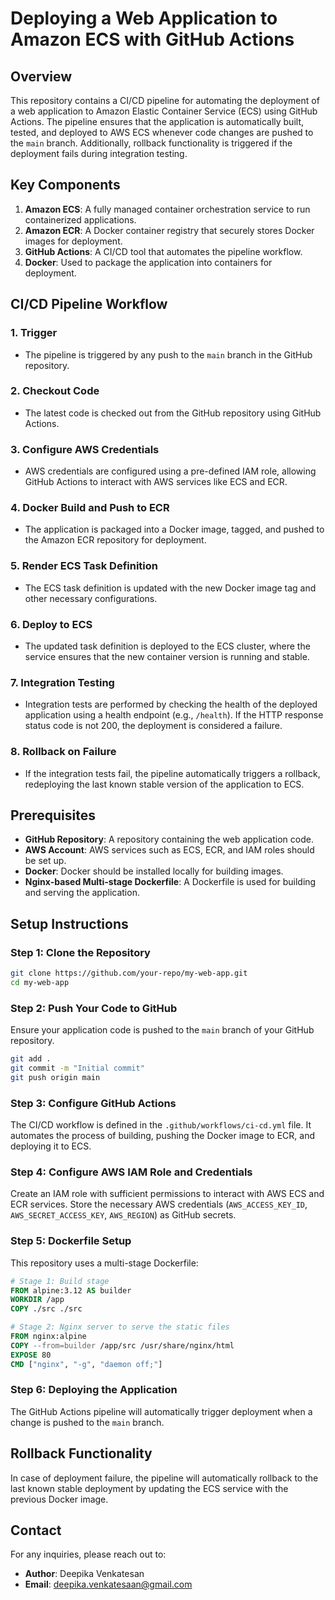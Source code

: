 # Deploying a Web Application to Amazon ECS with GitHub Actions

## Overview

This repository contains a CI/CD pipeline for automating the deployment of a web application to Amazon Elastic Container Service (ECS) using GitHub Actions. The pipeline ensures that the application is automatically built, tested, and deployed to AWS ECS whenever code changes are pushed to the `main` branch. Additionally, rollback functionality is triggered if the deployment fails during integration testing.

## Key Components

1. **Amazon ECS**: A fully managed container orchestration service to run containerized applications.
2. **Amazon ECR**: A Docker container registry that securely stores Docker images for deployment.
3. **GitHub Actions**: A CI/CD tool that automates the pipeline workflow.
4. **Docker**: Used to package the application into containers for deployment.

## CI/CD Pipeline Workflow

### 1. **Trigger**
   - The pipeline is triggered by any push to the `main` branch in the GitHub repository.

### 2. **Checkout Code**
   - The latest code is checked out from the GitHub repository using GitHub Actions.

### 3. **Configure AWS Credentials**
   - AWS credentials are configured using a pre-defined IAM role, allowing GitHub Actions to interact with AWS services like ECS and ECR.

### 4. **Docker Build and Push to ECR**
   - The application is packaged into a Docker image, tagged, and pushed to the Amazon ECR repository for deployment.

### 5. **Render ECS Task Definition**
   - The ECS task definition is updated with the new Docker image tag and other necessary configurations.

### 6. **Deploy to ECS**
   - The updated task definition is deployed to the ECS cluster, where the service ensures that the new container version is running and stable.

### 7. **Integration Testing**
   - Integration tests are performed by checking the health of the deployed application using a health endpoint (e.g., `/health`). If the HTTP response status code is not 200, the deployment is considered a failure.

### 8. **Rollback on Failure**
   - If the integration tests fail, the pipeline automatically triggers a rollback, redeploying the last known stable version of the application to ECS.

## Prerequisites

- **GitHub Repository**: A repository containing the web application code.
- **AWS Account**: AWS services such as ECS, ECR, and IAM roles should be set up.
- **Docker**: Docker should be installed locally for building images.
- **Nginx-based Multi-stage Dockerfile**: A Dockerfile is used for building and serving the application.

## Setup Instructions

### Step 1: Clone the Repository

```bash
git clone https://github.com/your-repo/my-web-app.git
cd my-web-app
```

### Step 2: Push Your Code to GitHub

Ensure your application code is pushed to the `main` branch of your GitHub repository.

```bash
git add .
git commit -m "Initial commit"
git push origin main
```

### Step 3: Configure GitHub Actions

The CI/CD workflow is defined in the `.github/workflows/ci-cd.yml` file. It automates the process of building, pushing the Docker image to ECR, and deploying it to ECS.

### Step 4: Configure AWS IAM Role and Credentials

Create an IAM role with sufficient permissions to interact with AWS ECS and ECR services. Store the necessary AWS credentials (`AWS_ACCESS_KEY_ID`, `AWS_SECRET_ACCESS_KEY`, `AWS_REGION`) as GitHub secrets.

### Step 5: Dockerfile Setup

This repository uses a multi-stage Dockerfile:

```Dockerfile
# Stage 1: Build stage
FROM alpine:3.12 AS builder
WORKDIR /app
COPY ./src ./src

# Stage 2: Nginx server to serve the static files
FROM nginx:alpine
COPY --from=builder /app/src /usr/share/nginx/html
EXPOSE 80
CMD ["nginx", "-g", "daemon off;"]
```

### Step 6: Deploying the Application

The GitHub Actions pipeline will automatically trigger deployment when a change is pushed to the `main` branch.

## Rollback Functionality

In case of deployment failure, the pipeline will automatically rollback to the last known stable deployment by updating the ECS service with the previous Docker image.


## Contact

For any inquiries, please reach out to:

- **Author**: Deepika Venkatesan
- **Email**: deepika.venkatesaan@gmail.com

